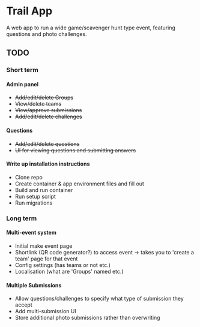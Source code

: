 # Trail App
A web app to run a wide game/scavenger hunt type event, featuring questions and photo challenges.

## TODO
### Short term
#### Admin panel
* ~~Add/edit/delete Groups~~
* ~~View/delete teams~~
* ~~View/approve submissions~~
* ~~Add/edit/delete challenges~~
  
#### Questions
* ~~Add/edit/delete questions~~
* ~~UI for viewing questions and submitting answers~~
  
#### Write up installation instructions
* Clone repo
* Create container & app environment files and fill out
* Build and run container
* Run setup script
* Run migrations
  
### Long term
#### Multi-event system
* Initial make event page
* Shortlink (QR code generator?) to access event -> takes you to 'create a team' page for that event
* Config settings (has teams or not etc.)
* Localisation (what are 'Groups' named etc.)

#### Multiple Submissions
* Allow questions/challenges to specify what type of submission they accept
* Add multi-submission UI
* Store additional photo submissions rather than overwriting
